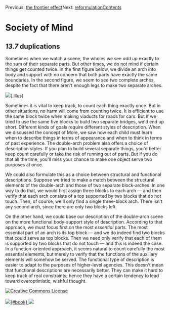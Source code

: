 <div class="chapnav">

<span class="prev">Previous: [the frontier
effect](./som-13.6.html)</span><span class="next">Next:
[reformulation](./som-14.html)</span><span
class="contents">[Contents](index.html)</span>
<div class="titlebar">

Society of Mind
===============

</div>

</div>

*13.7* duplications
-------------------

Sometimes when we watch a scene, the wholes we see *add up* exactly to
the sum of their separate parts. But other times, we do not mind if
certain things get counted twice. In the first figure below, we divide
an arch into body and support with no concern that both parts have
exactly the same boundaries. In the second figure, we seem to see two
complete arches, despite the fact that there aren't enough legs to make
two separate arches.

![](./illus/ch13/13-16.png){.illus}

Sometimes it is vital to keep track, to count each thing exactly once.
But in other situations, no harm will come from counting twice. It is
efficient to use the same block twice when making viaducts for roads for
cars. But if we tried to use the same five blocks to build two separate
bridges, we'd end up short. Different kinds of goals require different
styles of description. When we discussed the concept of More, we saw how
each child must learn when to describe things in terms of appearance and
when to think in terms of past experience. The double-arch problem also
offers a choice of description styles. If you plan to build several
separate things, you'd better keep count carefully or take the risk of
running out of parts. But if you do that all the time, you'll miss your
chance to make one object serve two purposes at once.

We could also formulate this as a choice between structural and
functional descriptions. Suppose we tried to make a match between the
structural elements of the double-arch and those of two separate
block-arches. In one way to do that, we would first assign three blocks
to each arch — and then verify that each arch consists of a top
supported by two blocks that do not touch. Then, of course, we'll only
find a single three-block arch. There isn't any second arch, since there
are only two blocks left.

On the other hand, we could base our description of the double-arch
scene on the more functional body-support style of description.
According to that approach, we must focus first on the most *essential*
parts. The most essential part of an arch is its top block — and we do
indeed find two blocks that could serve as top blocks. Then we need only
verify that each of them is supported by two blocks that do not touch —
and this is indeed the case. In a function-oriented approach, it seems
natural to count carefully the most essential elements, but merely to
verify that the functions of the auxiliary elements will somehow be
served. The functional type of description is easier to adapt to the
purposes of higher-level agencies. This doesn't mean that functional
descriptions are necessarily better. They can make it hard to keep track
of real constraints; hence they have a certain tendency to lead toward
overoptimistic, wishful thought.

<div class="footer">

[![Creative Commons
License](http://i.creativecommons.org/l/by-nc-sa/3.0/80x15.png)](http://creativecommons.org/licenses/by-nc-sa/3.0/deed.en_US)\
\
[![](./images/som_book.jpeg){#book}
![](./images/a_logo_17.gif)](http://www.amazon.com/gp/product/0671657135?ie=UTF8&camp=1789&creativeASIN=0671657135&linkCode=xm2&tag=marvinminsky)

</div>
